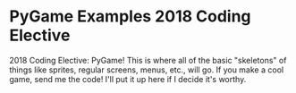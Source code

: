 # PyGame Examples 2018 Coding Elective
2018 Coding Elective: PyGame!
This is where all of the basic "skeletons" of things like sprites, regular screens, menus, etc., will go.
If you make a cool game, send me the code! I'll put it up here if I decide it's worthy.
